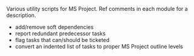Various utility scripts for MS Project.  Ref comments in each module for a description.

- add/remove soft dependencies
- report redundant predecessor tasks
- flag tasks that can/should be ticketed
- convert an indented list of tasks to proper MS Project outline levels